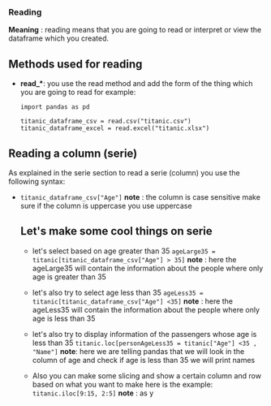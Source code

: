 ### Reading 

**Meaning** : reading means that you are going to read or interpret or view the dataframe which you created.

## Methods used for reading 
- **read_\***: you use the read method and add the form of the thing which you are going to read
  for example:
  ```
  import pandas as pd

  titanic_dataframe_csv = read.csv("titanic.csv")
  titanic_dataframe_excel = read.excel("titanic.xlsx")
  ```

## Reading a column (serie)

As explained in the serie section to read a serie (column) you use the following syntax:

- `` titanic_dataframe_csv["Age"] `` **note** : the column is case sensitive make sure if the column is uppercase you use uppercase

  ## Let's make some cool things on serie

  - let's select based on age greater than 35 ``ageLarge35 = titanic[titanic_dataframe_csv["Age"] > 35]`` **note** : here the ageLarge35 will contain the information about the people where only age is greater than 35

  - let's also try to select age less than 35 ``ageLess35 = titanic[titanic_dataframe_csv["Age"] <35]`` **note** : here the ageLess35 will contain the information about the people where only age is less than 35
  - let's also try to display information of the passengers whose age is less than 35 `` titanic.loc[personAgeLess35 = titanic["Age"] <35 , "Name"] `` **note**: here we are telling pandas that we will look in the column of age and check if age is less than 35 we will print names
  - Also you can make some slicing and show a certain column and row based on what you want to make here is the example:
    ``titanic.iloc[9:15, 2:5]`` **note** : as y
   